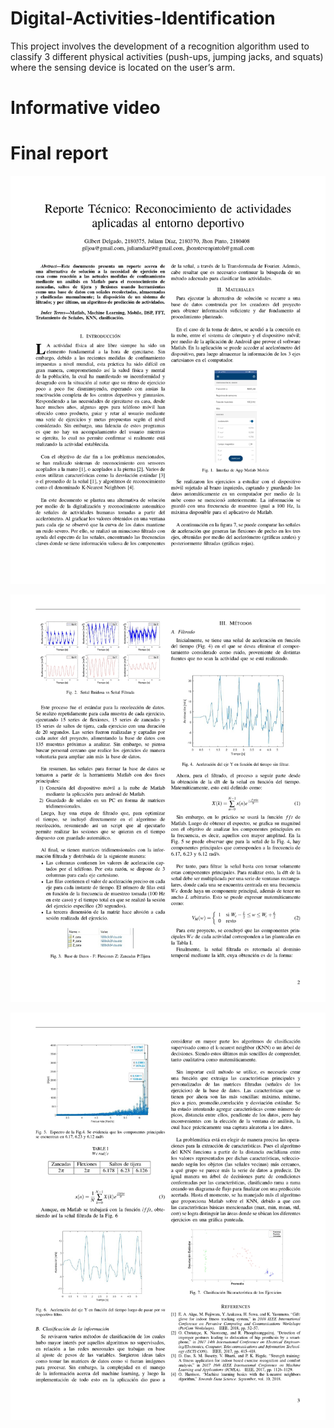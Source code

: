 # Digital-Activities-Identification

This project involves the development of a recognition algorithm used to classify 3 different physical activities (push-ups, jumping jacks, and squats) where the sensing device is located on the user’s arm.

# Informative video

# Final report

![Reporte_DSP_page-0001.jpg](DSP%20project%20129f832ea4ca4312bcc4b33e99b79922/Reporte_DSP_page-0001.jpg)

![Reporte_DSP_page-0002.jpg](DSP%20project%20129f832ea4ca4312bcc4b33e99b79922/Reporte_DSP_page-0002.jpg)

![Reporte_DSP_page-0003.jpg](DSP%20project%20129f832ea4ca4312bcc4b33e99b79922/Reporte_DSP_page-0003.jpg)
